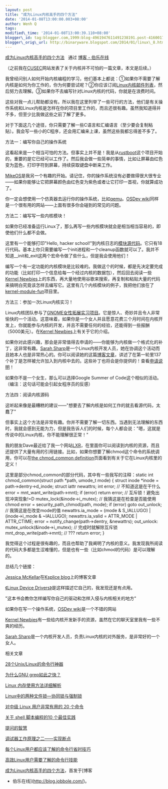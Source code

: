 ```yaml
--- 
layout: post 
title: "成为Linux内核高手的四个方法" 
date: '2014-01-08T13:00:00.003+08:00' 
author: Wenh Q
tags:
modified\_time: '2014-01-08T13:00:39.110+08:00' 
blogger\_id: tag:blogger.com,1999:blog-4961947611491238191.post-4160017133847996840
blogger\_orig\_url: http://binaryware.blogspot.com/2014/01/linux\_8.html
--- 
```

[成为Linux内核高手的四个方法](http://blog.jobbole.com/54833/)   通过
[博客 - 伯乐在线](http://blog.jobbole.com/)





（之前我在[CUSEC](http://2014.cusec.net/)网站发表了关于内核并不可怕的一篇文章，本文是后续。）



我曾经问别人如何开始内核编程的学习，他们基本上都说：①如果你不需要了解内核是如何为你工作的，你为何要尝试呢？②你应该订阅[Linux内核邮件列表](https://lkml.org/)，然后努力去理解。③如果你不去编写针对Linux内核的代码，你就是在浪费时间。



这些对我一点儿帮助都没有。所以我在这里列举了一些可行的方法，他们是有关操作系统和Linux内核是怎样在你的项目里工作的，而且还很有趣。虽然我知道得并不多，但至少比我做这些之前了解了更多。



对于下面这几个途径，你只需要了解一些C语言和汇编语言（至少要会复制粘贴）。我会写一些小的C程序，还会用汇编来上课，虽然这些我都忘得差不多了。

方法一：编写你自己的操作系统



这看起来是一个相当可怕的方法。但事实上并不是！我是从[rustboot](https://github.com/charliesome/rustboot)这个项目开始的，重要的是它已经可以工作了。然后我会做一些简单的事情，比如让屏幕由红色变为蓝色，打印字符到屏幕，持续获取键盘中断来工作。



[MikeOS](http://mikeos.berlios.de/write-your-own-os.html)是我另一个有趣的开始。请记住，你的操作系统没有必要做得很大很专业——如果你能够让它把屏幕颜色由红色变为紫色或者让它打印一首视，你就算成功了。



你一定会想使用一个仿真器去运行你的操作系统，比如[qemu](http://wiki.qemu.org/Main_Page)。[OSDev
wiki](http://wiki.osdev.org/Main_Page)同样是一个很有用的网站——上面有很多你会碰到的常见的问题。

方法二：编写写一些内核模块！



如果你已经准备运行Linux了，那么再写一些内核模块就会是相当相当容易的，即使他们什么都不会做。



这里有一个能够打印"Hello, hacker
school!"到内核日志的[模块源代码](https://github.com/jvns/kernel-module-fun/blob/master/hello.c)。它只有18行代码。基本上你只需要编写一个init进程和一个cleanup函数就可以了。我并不知道\_\_init和\_exit这两个宏命令做了些什么，但是我会使用他们！



编写一个有一定功能的内核模块是比较难的。我做这个的时候，都是先决定要完成的功能（比如打印一个信息给每一个经过内核的数据包），然后回去阅读一些[Kernel
Newbies](http://kernelnewbies.org/)上的东西，再大量地使用谷歌来搜索，再复制和粘贴大量的代码来搞明白究竟该怎样去编写它。这里有几个内核模块的例子，我把他们放在了[kernel-module-fun](https://github.com/jvns/kernel-module-fun)项目里。

方法三：参加一次Linux内核实习！



Linux内核团队参与了[GNOME女性拓展实习项目](https://wiki.gnome.org/OutreachProgramForWomen)。它是惊人、奇妙并且令人非常愉快的一个活动。这意味着，如果你是一个女人并且愿意花费三个月时间在内核开发上，你就能参与内核的开发，并且不需要任何的经验，还能得到一些报酬（5000美元）。在[Kernel
Newbies](http://kernelnewbies.org/OPWIntro)上有关于它的介绍。



如果你对此感兴趣，那会是非常值得去申请的——你能够为内核做一个格式化的补丁，这非常有趣。[Sarah
Sharp](http://sarah.thesharps.us/)是一个Linux内核开发人员，她在协调这个活动而且她本人也是非常热心的。你可以阅读她的这篇[博客文章](http://sarah.thesharps.us/2013/05/23/%EF%BB%BF%EF%BB%BFopw-update/)，讲述了在第一轮里137个补丁是怎样被允许加入到内核中去的。这些补丁也将会是你提供的！查看[申请说明](http://kernelnewbies.org/OPWApply)！



如果你不是一个女生，那么可以选择Google Summer of
Code这个相似的活动。（编注：这句话可能会引起女程序员的反感）

方法四：阅读内核源码



这听起来像是最糟糕的建议——"想要去了解内核是如何工作的就去看源代码，太蠢了"



但事实上这个方法是非常有趣。你并不需要了解一切东西。当遇到无法理解的东西时，我就会感到无能为力，但是我告诉人们的时候，每个人都会说："嗯，这就是传说中的Linux内核，你不能理解很正常！"



我的朋友Dave最近给了我一个网站[LXR](http://lxr.linux.no/)，在里面你可以阅读到内核的资源，而且还提供了大量有用的引用链接。比如，如果你想要了解chmod这个命令的系统调用，你可以在[the
chmod\_common
definition](http://lxr.linux.no/linux+v3.12.6/fs/open.c#L464)页面看到有关于它在Linux内核里的定义！



这里是部分chmod\_common的部分代码，其中有一些我写的注释：static int
chmod\_common(struct path 
*path, umode\_t mode) { struct inode 
*inode
= path-&gt;dentry-&gt;d\_inode; struct iattr newattrs; int error; //
不知道这是在干什么 error = mnt\_want\_write(path-&gt;mnt); if (error)
return error; // 互斥锁！避免出现冲突现象!=D
mutex\_lock(&inode-&gt;i\_mutex); // 我猜这是在检查是否能使用chmod error
= security\_path\_chmod(path, mode); if (error) goto out\_unlock; //
我猜这是在改变mode的值 newattrs.ia\_mode = (mode & S\_IALLUGO) |
(inode-&gt;i\_mode & 
~IALLUGO); newattrs.ia\_valid = ATTR\_MODE |
ATTR\_CTIME; error = notify\_change(path-&gt;dentry, &newattrs);
out\_unlock: mutex\_unlock(&inode-&gt;i\_mutex); // 完成时就解除互斥锁
mnt\_drop\_write(path-&gt;mnt); // ??? return error; }





我觉得这个过程是很有趣的，而且也帮助了我阐明了内核的意义。我发现我所阅读的代码大多都是生涩难懂的，但是也有一些（比如chmod的代码）是可以理解的。



总结几个链接：

[Jessica McKellar](http://web.mit.edu/jesstess/www/)在[Ksplice
blog](https://blogs.oracle.com/ksplice/)上的博客文章



[《Linux Device
Drivers》](http://blog.jobbole.com/Linux%20Device%20Drivers)是这样描述它自己的，我发现还是有点用。



"这本书会教你怎样编写你自己的驱动和怎样入侵与内核相关的地方"

如果你在写一个操作系统，[OSDev
wiki](http://wiki.osdev.org/Main_Page)是一个不错的网站

[Kernel
Newbies](http://kernelnewbies.org/)有一些给内核开发新手的资源，虽然在它的聊天室里我有一些不爽的经历。

[Sarah
Sharp](http://sarah.thesharps.us/)是一个内核开发人员，负责Linux内核的对外服务，是非常好的一个女人。



相关文章

[28个Unix/Linux的命令行神器](http://blog.jobbole.com/23638/)

[为什么GNU grep如此之快？](http://blog.jobbole.com/52313/)

[Linux 内存使用方法详细解析](http://blog.jobbole.com/45748/)

[Linux中的两种文件锁—协同锁与强制锁](http://blog.jobbole.com/16882/)

[对中级 Linux 用户非常有用的 20 个命令](http://blog.jobbole.com/45377/)

[关于 shell 脚本编程的10 个最佳实践](http://blog.jobbole.com/16604/)

[提问的智慧](http://blog.jobbole.com/28784/)

[调试器工作原理之二——实现断点](http://blog.jobbole.com/23632/)

[每个Linux用户都应该了解的命令行省时技巧](http://blog.jobbole.com/54425/)

[高效Linux用户需要了解的命令行技能](http://blog.jobbole.com/46976/)



[成为Linux内核高手的四个方法](http://blog.jobbole.com/54833/)，首发于[博客
- 伯乐在线](http://blog.jobbole.com/)。
